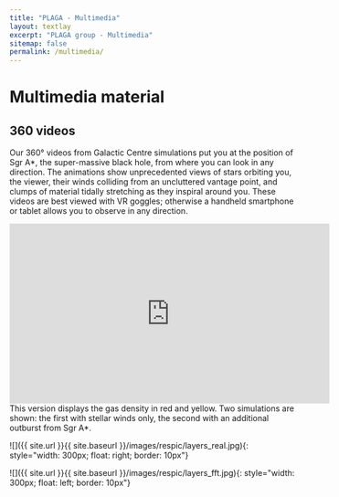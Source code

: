 ```yaml
---
title: "PLAGA - Multimedia"
layout: textlay
excerpt: "PLAGA group - Multimedia"
sitemap: false
permalink: /multimedia/
---
```


# Multimedia material

##  360 videos

Our 360° videos from Galactic Centre simulations put you at the
position of Sgr A*, the super-massive black hole, from where you can
look in any direction.  The animations show unprecedented views of
stars orbiting you, the viewer, their winds colliding from an
uncluttered vantage point, and clumps of material tidally stretching
as they inspiral around you.  These videos are best viewed with VR
goggles; otherwise a handheld smartphone or tablet allows you to
observe in any direction.

<iframe width="560" height="315" src="https://www.youtube.com/embed/YKzxmeABbkU" frameborder="0" allow="accelerometer; autoplay; encrypted-media; gyroscope; picture-in-picture" allowfullscreen></iframe>
This version displays the gas density in red and yellow.  Two
simulations are shown: the first with stellar winds only, the second
with an additional outburst from Sgr A*.




 
![]({{ site.url }}{{ site.baseurl }}/images/respic/layers_real.jpg){: style="width: 300px; float: right; border: 10px"}


![]({{ site.url }}{{ site.baseurl }}/images/respic/layers_fft.jpg){: style="width: 300px; float: left; border: 10px"}

